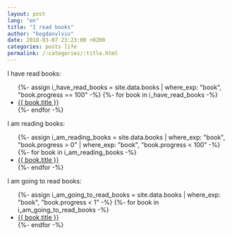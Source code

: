 ```yaml
---
layout: post
lang: "en"
title: "I read books"
author: "bogdanvlviv"
date: 2018-03-07 23:23:00 +0200
categories: posts life
permalink: /:categories/:title.html
---
```


I have read books:
<ul>
  {%- assign i_have_read_books = site.data.books | where_exp: "book", "book.progress == 100" -%}
  {%- for book in i_have_read_books -%}
  <li>
    <a href="{{ book.link }}">{{ book.title }}</a>
  </li>
  {%- endfor -%}
</ul>

I am reading books:
<ul>
  {%- assign i_am_reading_books = site.data.books | where_exp: "book", "book.progress > 0" | where_exp: "book", "book.progress < 100" -%}
  {%- for book in i_am_reading_books -%}
  <li>
    <a href="{{ book.link }}">{{ book.title }}</a>
  </li>
  {%- endfor -%}
</ul>

I am going to read books:
<ul>
  {%- assign i_am_going_to_read_books = site.data.books | where_exp: "book", "book.progress < 1" -%}
  {%- for book in i_am_going_to_read_books -%}
  <li>
    <a href="{{ book.link }}">{{ book.title }}</a>
  </li>
  {%- endfor -%}
</ul>
